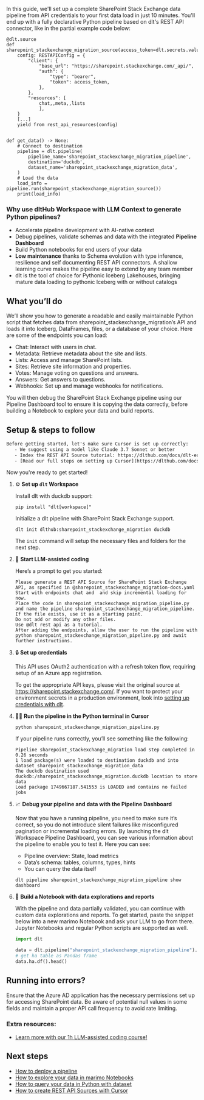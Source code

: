 In this guide, we'll set up a complete SharePoint Stack Exchange data pipeline from API credentials to your first data load in just 10 minutes. You'll end up with a fully declarative Python pipeline based on dlt's REST API connector, like in the partial example code below:

```python-outcome
@dlt.source
def sharepoint_stackexchange_migration_source(access_token=dlt.secrets.value):
    config: RESTAPIConfig = {
        "client": {
            "base_url": "https://sharepoint.stackexchange.com/_api/",
            "auth": {
                "type": "bearer",
                "token": access_token,
            },
        },
        "resources": [
            chat,,meta,,lists
            ],
    }
    [...]
    yield from rest_api_resources(config)


def get_data() -> None:
    # Connect to destination
    pipeline = dlt.pipeline(
        pipeline_name='sharepoint_stackexchange_migration_pipeline',
        destination='duckdb',
        dataset_name='sharepoint_stackexchange_migration_data', 
    )
    # Load the data
    load_info = pipeline.run(sharepoint_stackexchange_migration_source())
    print(load_info) 
```

### Why use dltHub Workspace with LLM Context to generate Python pipelines?

- Accelerate pipeline development with AI-native context
- Debug pipelines, validate schemas and data with the integrated **Pipeline Dashboard**
- Build Python notebooks for end users of your data
- **Low maintenance** thanks to Schema evolution with type inference, resilience and self documenting REST API connectors. A shallow learning curve makes the pipeline easy to extend by any team member
- dlt is the tool of choice for Pythonic Iceberg Lakehouses, bringing mature data loading to pythonic Iceberg with or without catalogs

## What you’ll do

We’ll show you how to generate a readable and easily maintainable Python script that fetches data from sharepoint_stackexchange_migration’s API and loads it into Iceberg, DataFrames, files, or a database of your choice. Here are some of the endpoints you can load:

- Chat: Interact with users in chat.
- Metadata: Retrieve metadata about the site and lists.
- Lists: Access and manage SharePoint lists.
- Sites: Retrieve site information and properties.
- Votes: Manage voting on questions and answers.
- Answers: Get answers to questions.
- Webhooks: Set up and manage webhooks for notifications.

You will then debug the SharePoint Stack Exchange pipeline using our Pipeline Dashboard tool to ensure it is copying the data correctly, before building a Notebook to explore your data and build reports.

## Setup & steps to follow

```default
Before getting started, let's make sure Cursor is set up correctly:
   - We suggest using a model like Claude 3.7 Sonnet or better
   - Index the REST API Source tutorial: https://dlthub.com/docs/dlt-ecosystem/verified-sources/rest_api/ and add it to context as **@dlt rest api**
   - [Read our full steps on setting up Cursor](https://dlthub.com/docs/dlt-ecosystem/llm-tooling/cursor-restapi#23-configuring-cursor-with-documentation)
```

Now you're ready to get started!

1. ⚙️ **Set up `dlt` Workspace**
    
    Install dlt with duckdb support:
    ```shell
    pip install "dlt[workspace]"
    ```

    Initialize a dlt pipeline with SharePoint Stack Exchange support.
    ```shell
    dlt init dlthub:sharepoint_stackexchange_migration duckdb
    ```

    The `init` command will setup the necessary files and folders for the next step.
    
2. 🤠 **Start LLM-assisted coding**
    
    Here’s a prompt to get you started:
    
    ```prompt
    Please generate a REST API Source for SharePoint Stack Exchange API, as specified in @sharepoint_stackexchange_migration-docs.yaml 
    Start with endpoints chat and  and skip incremental loading for now. 
    Place the code in sharepoint_stackexchange_migration_pipeline.py and name the pipeline sharepoint_stackexchange_migration_pipeline. 
    If the file exists, use it as a starting point. 
    Do not add or modify any other files. 
    Use @dlt rest api as a tutorial. 
    After adding the endpoints, allow the user to run the pipeline with python sharepoint_stackexchange_migration_pipeline.py and await further instructions.
    ```

    
3. 🔒 **Set up credentials** 
    
    This API uses OAuth2 authentication with a refresh token flow, requiring setup of an Azure app registration.
    
    To get the appropriate API keys, please visit the original source at https://sharepoint.stackexchange.com/.
    If you want to protect your environment secrets in a production environment, look into [setting up credentials with dlt](https://dlthub.com/docs/walkthroughs/add_credentials).
    
4. 🏃‍♀️ **Run the pipeline in the Python terminal in Cursor**
    
    ```shell
    python sharepoint_stackexchange_migration_pipeline.py
    ```
    
    If your pipeline runs correctly, you’ll see something like the following:
    
    ```shell
    Pipeline sharepoint_stackexchange_migration load step completed in 0.26 seconds
    1 load package(s) were loaded to destination duckdb and into dataset sharepoint_stackexchange_migration_data
    The duckdb destination used duckdb:/sharepoint_stackexchange_migration.duckdb location to store data
    Load package 1749667187.541553 is LOADED and contains no failed jobs
    ```
    
5. 📈 **Debug your pipeline and data with the Pipeline Dashboard**

    Now that you have a running pipeline, you need to make sure it’s correct, so you do not introduce silent failures like misconfigured pagination or incremental loading errors. By launching the dlt Workspace Pipeline Dashboard, you can see various information about the pipeline to enable you to test it. Here you can see:
    - Pipeline overview: State, load metrics
    - Data’s schema: tables, columns, types, hints
    - You can query the data itself
    
    ```shell
    dlt pipeline sharepoint_stackexchange_migration_pipeline show dashboard
    ```
    
6. 🐍 **Build a Notebook with data explorations and reports**

    With the pipeline and data partially validated, you can continue with custom data explorations and reports. To get started, paste the snippet below into a new marimo Notebook and ask your LLM to go from there. Jupyter Notebooks and regular Python scripts are supported as well.

    
    ```python
    import dlt

   data = dlt.pipeline("sharepoint_stackexchange_migration_pipeline").dataset()
   # get ha table as Pandas frame
   data.ha.df().head()
    ```

## Running into errors?

Ensure that the Azure AD application has the necessary permissions set up for accessing SharePoint data. Be aware of potential null values in some fields and maintain a proper API call frequency to avoid rate limiting.

### Extra resources:

- [Learn more with our 1h LLM-assisted coding course!](https://www.youtube.com/watch?v=GGid70rnJuM)

## Next steps

- [How to deploy a pipeline](https://dlthub.com/docs/walkthroughs/deploy-a-pipeline)
- [How to explore your data in marimo Notebooks](https://dlthub.com/docs/general-usage/dataset-access/marimo)
- [How to query your data in Python with dataset](https://dlthub.com/docs/general-usage/dataset-access/dataset)
- [How to create REST API Sources with Cursor](https://dlthub.com/docs/dlt-ecosystem/llm-tooling/cursor-restapi)
